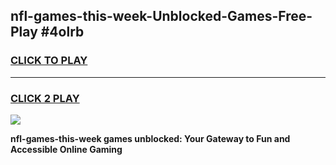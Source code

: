 
## nfl-games-this-week-Unblocked-Games-Free-Play #4olrb
<h3>
<a href="https://us.freeplayer.one?title=nfl-games-this-week&ref=9M">CLICK TO PLAY</a></h3>
<hr>

<h3>
<a href="https://us.freeplayer.one?title=nfl-games-this-week&ref=9M">CLICK 2 PLAY</a>
  
</h3>

<a href="https://us.freeplayer.one?title=nfl-games-this-week&ref=9M"><img src="https://clearcache.store/games.png"></a>


**nfl-games-this-week games unblocked: Your Gateway to Fun and Accessible Online Gaming**
